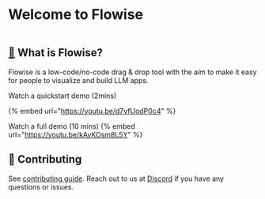 # Welcome to Flowise

<figure><img src=".gitbook/assets/flowise.gif" alt=""><figcaption></figcaption></figure>

## [🤔](https://emojipedia.org/thinking-face/) What is Flowise?

Flowise is a low-code/no-code drag & drop tool with the aim to make it easy for people to visualize and build LLM apps.

Watch a quickstart demo (2mins)

{% embed url="https://youtu.be/d7vfUodP0c4" %}

Watch a full demo (10 mins)
{% embed url="https://youtu.be/kAyKOsm8L5Y" %}

## 🙌 Contributing

See [contributing guide](CONTRIBUTING.md). Reach out to us at [Discord](https://discord.gg/jbaHfsRVBW) if you have any questions or issues.
